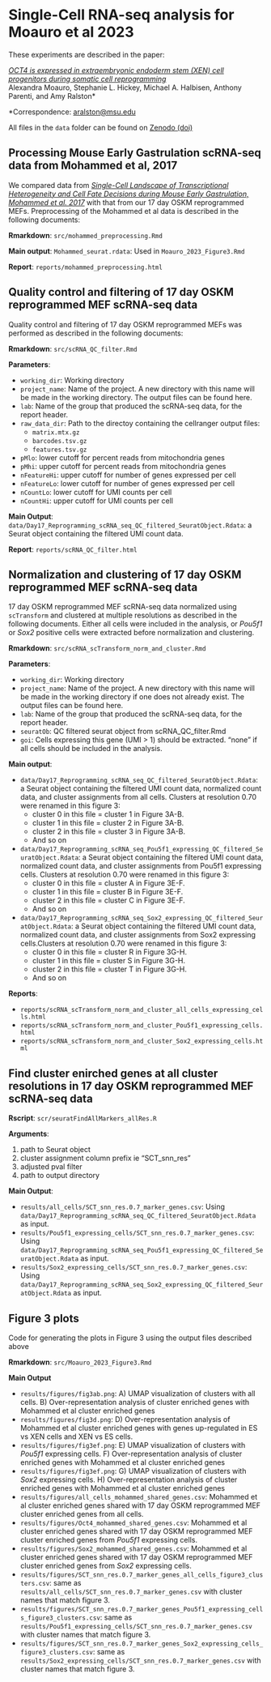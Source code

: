 # Single-Cell RNA-seq analysis for Moauro et al 2023

These experiments are described in the paper:

[_OCT4 is expressed in extraembryonic endoderm stem (XEN) cell progenitors during somatic cell reprogramming_](link)  
Alexandra Moauro, Stephanie L. Hickey, Michael A. Halbisen, Anthony Parenti, and Amy Ralston*

*Correspondence: aralston@msu.edu

All files in the `data` folder can be found on [Zenodo (doi)](link)

## Processing Mouse Early Gastrulation scRNA-seq data from Mohammed et al, 2017

We compared data from [_Single-Cell Landscape of Transcriptional Heterogeneity and Cell Fate Decisions during Mouse Early Gastrulation, Mohammed et al. 2017_](http://www.sciencedirect.com/science/article/pii/S2211124717309610) with that from our 17 day OSKM reprogrammed MEFs. Preprocessing of the Mohammed et al data is described in the following documents:

**Rmarkdown**: `src/mohammed_preprocessing.Rmd`

**Main output**: `Mohammed_seurat.rdata`: Used in `Moauro_2023_Figure3.Rmd`

**Report**: `reports/mohammed_preprocessing.html`

## Quality control and filtering of 17 day OSKM reprogrammed MEF scRNA-seq data

Quality control and filtering of 17 day OSKM reprogrammed MEFs was performed as described in the following documents:

**Rmarkdown**: `src/scRNA_QC_filter.Rmd`

**Parameters**:

  * `working_dir`: Working directory  
  * `project_name`: Name of the project. A new directory with this name will be made in the working directory. The output files can be found here.  
  * `lab`: Name of the group that produced the scRNA-seq data, for the report header. 
  * `raw_data_dir`: Path to the directoy containing the cellranger output files:  
      + `matrix.mtx.gz` 
      + `barcodes.tsv.gz` 
      + `features.tsv.gz`  
  * `pMlo`: lower cutoff for percent reads from mitochondria genes  
  * `pMhi`: upper cutoff for percent reads from mitochondria genes    
  * `nFeatureHi`: upper cutoff for number of genes expressed per cell 
  * `nFeatureLo`: lower cutoff for number of genes expressed per cell 
  * `nCountLo`: lower cutoff for UMI counts per cell  
  * `nCountHi`: upper cutoff for UMI counts per cell

**Main Output**: `data/Day17_Reprogramming_scRNA_seq_QC_filtered_SeuratObject.Rdata`: a Seurat object containing the filtered UMI count data.  

**Report**: `reports/scRNA_QC_filter.html`  

## Normalization and clustering of 17 day OSKM reprogrammed MEF scRNA-seq data

17 day OSKM reprogrammed MEF scRNA-seq data normalized using `scTransform` and clustered at multiple resolutions as described in the following documents. Either all cells were included in the analysis, or _Pou5f1_ or _Sox2_ positive cells were extracted before normalization and clustering.

**Rmarkdown**: `src/scRNA_scTransform_norm_and_cluster.Rmd`

**Parameters**:

  * `working_dir`: Working directory  
  * `project_name`: Name of the project. A new directory with this name will be made in the working directory if one does not already exist. The output files can be found here.  
  * `lab`: Name of the group that produced the scRNA-seq data, for the report header. 
  * `seuratOb`: QC filtered seurat object from scRNA_QC_filter.Rmd  
  * `goi`: Cells expressing this gene (UMI > 1) should be extracted. “none” if all cells should be included in the analysis.  

**Main output**:

  * `data/Day17_Reprogramming_scRNA_seq_QC_filtered_SeuratObject.Rdata`: a Seurat object containing the filtered UMI count data, normalized count data, and cluster assignments from all cells. Clusters at resolution 0.70 were renamed in this figure 3:
      + cluster 0 in this file = cluster 1 in Figure 3A-B. 
      + cluster 1 in this file = cluster 2 in Figure 3A-B. 
      + cluster 2 in this file = cluster 3 in Figure 3A-B. 
      + And so on 
  * `data/Day17_Reprogramming_scRNA_seq_Pou5f1_expressing_QC_filtered_SeuratObject.Rdata`: a Seurat object containing the filtered UMI count data, normalized count data, and cluster assignments from Pou5f1 expressing cells. Clusters at resolution 0.70 were renamed in this figure 3:  
      + cluster 0 in this file = cluster A in Figure 3E-F. 
      + cluster 1 in this file = cluster B in Figure 3E-F. 
      + cluster 2 in this file = cluster C in Figure 3E-F. 
      + And so on 
  * `data/Day17_Reprogramming_scRNA_seq_Sox2_expressing_QC_filtered_SeuratObject.Rdata`: a Seurat object containing the filtered UMI count data, normalized count data, and cluster assignments from Sox2 expressing cells.Clusters at resolution 0.70 were renamed in this figure 3:  
      + cluster 0 in this file = cluster R in Figure 3G-H. 
      + cluster 1 in this file = cluster S in Figure 3G-H. 
      + cluster 2 in this file = cluster T in Figure 3G-H. 
      + And so on   

**Reports**:

  * `reports/scRNA_scTransform_norm_and_cluster_all_cells_expressing_cells.html`
  * `reports/scRNA_scTransform_norm_and_cluster_Pou5f1_expressing_cells.html`
  * `reports/scRNA_scTransform_norm_and_cluster_Sox2_expressing_cells.html`

## Find cluster enirched genes at all cluster resolutions in 17 day OSKM reprogrammed MEF scRNA-seq data

**Rscript**: `scr/seuratFindAllMarkers_allRes.R`

**Arguments**:

  1. path to Seurat object 
  2. cluster assignment column prefix ie “SCT_snn_res” 
  3. adjusted pval filter  
  4. path to output directory  

**Main Output**:

  * `results/all_cells/SCT_snn_res.0.7_marker_genes.csv`: Using `data/Day17_Reprogramming_scRNA_seq_QC_filtered_SeuratObject.Rdata` as input. 
  * `results/Pou5f1_expressing_cells/SCT_snn_res.0.7_marker_genes.csv`: Using `data/Day17_Reprogramming_scRNA_seq_Pou5f1_expressing_QC_filtered_SeuratObject.Rdata` as input. 
  * `results/Sox2_expressing_cells/SCT_snn_res.0.7_marker_genes.csv`: Using `data/Day17_Reprogramming_scRNA_seq_Sox2_expressing_QC_filtered_SeuratObject.Rdata` as input. 

## Figure 3 plots

Code for generating the plots in Figure 3 using the output files described above

**Rmarkdown**: `src/Moauro_2023_Figure3.Rmd`  

**Main Output**

  * `results/figures/fig3ab.png`: A) UMAP visualization of clusters with all cells. B) Over-representation analysis of cluster enriched genes with Mohammed et al cluster enriched genes  
  * `results/figures/fig3d.png`: D) Over-representation analysis of Mohammed et al cluster enriched genes with genes up-regulated in ES vs XEN cells and XEN vs ES cells.  
  * `results/figures/fig3ef.png`: E) UMAP visualization of clusters with _Pou5f1_ expressing cells. F) Over-representation analysis of cluster enriched genes with Mohammed et al cluster enriched genes  
  * `results/figures/fig3ef.png`: G) UMAP visualization of clusters with _Sox2_ expressing cells. H) Over-representation analysis of cluster enriched genes with Mohammed et al cluster enriched genes  
  * `results/figures/all_cells_mohammed_shared_genes.csv`: Mohammed et al cluster enriched genes shared with 17 day OSKM reprogrammed MEF cluster enriched genes from all cells.  
  * `results/figures/Oct4_mohammed_shared_genes.csv`: Mohammed et al cluster enriched genes shared with 17 day OSKM reprogrammed MEF cluster enriched genes from _Pou5f1_ expressing cells.  
  * `results/figures/Sox2_mohammed_shared_genes.csv`: Mohammed et al cluster enriched genes shared with 17 day OSKM reprogrammed MEF cluster enriched genes from _Sox2_ expressing cells.  
  * `results/figures/SCT_snn_res.0.7_marker_genes_all_cells_figure3_clusters.csv`: same as `results/all_cells/SCT_snn_res.0.7_marker_genes.csv` with cluster names that match figure 3. 
  * `results/figures/SCT_snn_res.0.7_marker_genes_Pou5f1_expressing_cells_figure3_clusters.csv`: same as `results/Pou5f1_expressing_cells/SCT_snn_res.0.7_marker_genes.csv` with cluster names that match figure 3. 
  * `results/figures/SCT_snn_res.0.7_marker_genes_Sox2_expressing_cells_figure3_clusters.csv`: same as `results/Sox2_expressing_cells/SCT_snn_res.0.7_marker_genes.csv` with cluster names that match figure 3. 



